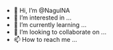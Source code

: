 - 👋 Hi, I’m @NagulNA
- 👀 I’m interested in ...
- 🌱 I’m currently learning ...
- 💞️ I’m looking to collaborate on ...
- 📫 How to reach me ...

<!---
NagulNA/NagulNA is a ✨ special ✨ repository because its `README.md` (this file) appears on your GitHub profile.
You can click the Preview link to take a look at your changes.
--->

